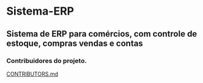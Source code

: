 # Sistema-ERP
## Sistema de ERP para comércios, com controle de estoque, compras vendas e contas
### Contribuidores do projeto.
[CONTRIBUTORS.md](https://github.com/GrupoDeEstudosOpenSource/Sistema-ERP/blob/master/CONTRIBUTORS.md)
